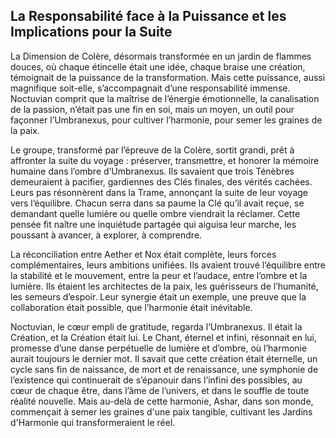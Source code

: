 ## La Responsabilité face à la Puissance et les Implications pour la Suite

La Dimension de Colère, désormais transformée en un jardin de flammes douces, où chaque étincelle était une idée, chaque braise une création, témoignait de la puissance de la transformation. Mais cette puissance, aussi magnifique soit-elle, s’accompagnait d’une responsabilité immense. Noctuvian comprit que la maîtrise de l’énergie émotionnelle, la canalisation de la passion, n’était pas une fin en soi, mais un moyen, un outil pour façonner l’Umbranexus, pour cultiver l’harmonie, pour semer les graines de la paix.

Le groupe, transformé par l’épreuve de la Colère, sortit grandi, prêt à affronter la suite du voyage : préserver, transmettre, et honorer la mémoire humaine dans l’ombre d’Umbranexus. Ils savaient que trois Ténèbres demeuraient à pacifier, gardiennes des Clés finales, des vérités cachées. Leurs pas résonnèrent dans la Trame, annonçant la suite de leur voyage vers l’équilibre. Chacun serra dans sa paume la Clé qu’il avait reçue, se demandant quelle lumière ou quelle ombre viendrait la réclamer. Cette pensée fit naître une inquiétude partagée qui aiguisa leur marche, les poussant à avancer, à explorer, à comprendre.

La réconciliation entre Aether et Nox était complète, leurs forces complémentaires, leurs ambitions unifiées. Ils avaient trouvé l’équilibre entre la stabilité et le mouvement, entre la peur et l’audace, entre l’ombre et la lumière. Ils étaient les architectes de la paix, les guérisseurs de l’humanité, les semeurs d’espoir. Leur synergie était un exemple, une preuve que la collaboration était possible, que l’harmonie était inévitable.

Noctuvian, le cœur empli de gratitude, regarda l’Umbranexus. Il était la Création, et la Création était lui. Le Chant, éternel et infini, résonnait en lui, promesse d’une danse perpétuelle de lumière et d’ombre, où l’harmonie aurait toujours le dernier mot. Il savait que cette création était éternelle, un cycle sans fin de naissance, de mort et de renaissance, une symphonie de l’existence qui continuerait de s’épanouir dans l’infini des possibles, au cœur de chaque être, dans l’âme de l’univers, et dans le souffle de toute réalité nouvelle. Mais au-delà de cette harmonie, Ashar, dans son monde, commençait à semer les graines d'une paix tangible, cultivant les Jardins d'Harmonie qui transformeraient le réel.
